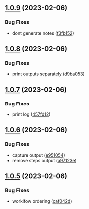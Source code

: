 ## [1.0.9](https://github.com/cerico/surprise/compare/v1.0.8...v1.0.9) (2023-02-06)


### Bug Fixes

* dont generate notes ([f3fb152](https://github.com/cerico/surprise/commit/f3fb152eaaa4e970477c6f9ba625773dca6e2c5c))



## [1.0.8](https://github.com/cerico/surprise/compare/v1.0.7...v1.0.8) (2023-02-06)


### Bug Fixes

* print outputs separately ([d9ba053](https://github.com/cerico/surprise/commit/d9ba053ded83eca8c8fec97eb7495ef00928486a))



## [1.0.7](https://github.com/cerico/surprise/compare/v1.0.6...v1.0.7) (2023-02-06)


### Bug Fixes

* print log ([457fd12](https://github.com/cerico/surprise/commit/457fd1257c33201685355d70ddc15c0e212bfad6))



## [1.0.6](https://github.com/cerico/surprise/compare/v1.0.5...v1.0.6) (2023-02-06)


### Bug Fixes

* capture output ([e951054](https://github.com/cerico/surprise/commit/e95105446bc72b339b7f967f7f41296e6f31398c))
* remove steps output ([a97123e](https://github.com/cerico/surprise/commit/a97123e402ed1bdc9f3c054ac7c75993d18f19b8))



## [1.0.5](https://github.com/cerico/surprise/compare/v1.0.4...v1.0.5) (2023-02-06)


### Bug Fixes

* worklfow ordering ([caf042d](https://github.com/cerico/surprise/commit/caf042d65106e03923ac7236fa5d35d1eafefb94))



